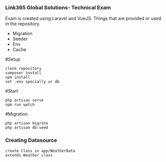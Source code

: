 ### Link365 Global Solutions- Technical Exam

Exam is created using Laravel and VueJS.
Things that are provided or used in the repository.
  - Migration
  - Seeder
  - Env
  - Cache

#Setup  
```
clone repository
composer install
npm install
set .env specially ur db
```

#Start
```
php artisan serve
npm run watch
```

#Migration
```
php artisan migrate
php artisan db:seed
```

### Creating Datasource
```
create Class in app/WeatherData
extends Weather class
```
